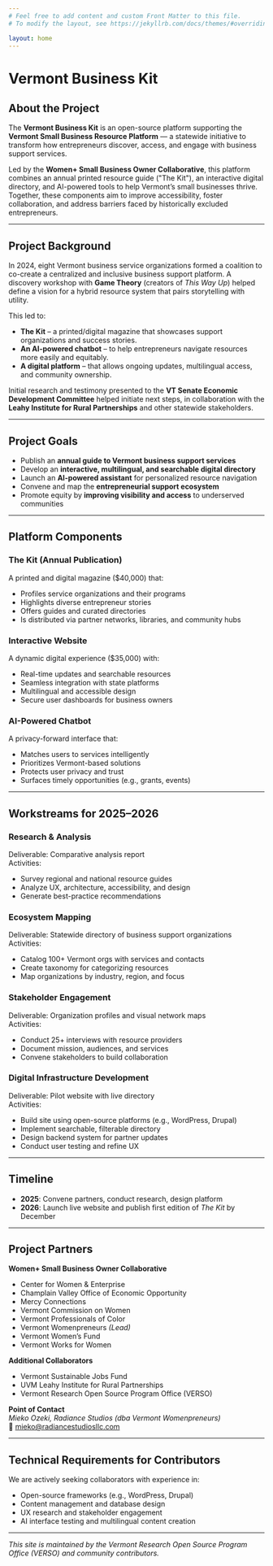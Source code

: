 ```yaml
---
# Feel free to add content and custom Front Matter to this file.
# To modify the layout, see https://jekyllrb.com/docs/themes/#overriding-theme-defaults

layout: home
---
```

# Vermont Business Kit

## About the Project

The **Vermont Business Kit** is an open-source platform supporting the **Vermont Small Business Resource Platform** — a statewide initiative to transform how entrepreneurs discover, access, and engage with business support services.

Led by the **Women+ Small Business Owner Collaborative**, this platform combines an annual printed resource guide ("The Kit"), an interactive digital directory, and AI-powered tools to help Vermont’s small businesses thrive. Together, these components aim to improve accessibility, foster collaboration, and address barriers faced by historically excluded entrepreneurs.

---

## Project Background

In 2024, eight Vermont business service organizations formed a coalition to co-create a centralized and inclusive business support platform. A discovery workshop with **Game Theory** (creators of *This Way Up*) helped define a vision for a hybrid resource system that pairs storytelling with utility. 

This led to:
- **The Kit** – a printed/digital magazine that showcases support organizations and success stories.
- **An AI-powered chatbot** – to help entrepreneurs navigate resources more easily and equitably.
- **A digital platform** – that allows ongoing updates, multilingual access, and community ownership.

Initial research and testimony presented to the **VT Senate Economic Development Committee** helped initiate next steps, in collaboration with the **Leahy Institute for Rural Partnerships** and other statewide stakeholders.

---

## Project Goals

- Publish an **annual guide to Vermont business support services**
- Develop an **interactive, multilingual, and searchable digital directory**
- Launch an **AI-powered assistant** for personalized resource navigation
- Convene and map the **entrepreneurial support ecosystem**
- Promote equity by **improving visibility and access** to underserved communities

---

## Platform Components

### The Kit (Annual Publication)
A printed and digital magazine ($40,000) that:
- Profiles service organizations and their programs
- Highlights diverse entrepreneur stories
- Offers guides and curated directories
- Is distributed via partner networks, libraries, and community hubs

### Interactive Website
A dynamic digital experience ($35,000) with:
- Real-time updates and searchable resources
- Seamless integration with state platforms
- Multilingual and accessible design
- Secure user dashboards for business owners

### AI-Powered Chatbot
A privacy-forward interface that:
- Matches users to services intelligently
- Prioritizes Vermont-based solutions
- Protects user privacy and trust
- Surfaces timely opportunities (e.g., grants, events)

---

## Workstreams for 2025–2026

### Research & Analysis
Deliverable: Comparative analysis report  
Activities:
- Survey regional and national resource guides
- Analyze UX, architecture, accessibility, and design
- Generate best-practice recommendations

### Ecosystem Mapping
Deliverable: Statewide directory of business support organizations  
Activities:
- Catalog 100+ Vermont orgs with services and contacts
- Create taxonomy for categorizing resources
- Map organizations by industry, region, and focus

### Stakeholder Engagement
Deliverable: Organization profiles and visual network maps  
Activities:
- Conduct 25+ interviews with resource providers
- Document mission, audiences, and services
- Convene stakeholders to build collaboration

### Digital Infrastructure Development
Deliverable: Pilot website with live directory  
Activities:
- Build site using open-source platforms (e.g., WordPress, Drupal)
- Implement searchable, filterable directory
- Design backend system for partner updates
- Conduct user testing and refine UX

---

## Timeline

- **2025**: Convene partners, conduct research, design platform
- **2026**: Launch live website and publish first edition of *The Kit* by December

---

## Project Partners

**Women+ Small Business Owner Collaborative**  
- Center for Women & Enterprise  
- Champlain Valley Office of Economic Opportunity  
- Mercy Connections  
- Vermont Commission on Women  
- Vermont Professionals of Color  
- Vermont Womenpreneurs *(Lead)*  
- Vermont Women’s Fund  
- Vermont Works for Women  

**Additional Collaborators**  
- Vermont Sustainable Jobs Fund  
- UVM Leahy Institute for Rural Partnerships  
- Vermont Research Open Source Program Office (VERSO)

**Point of Contact**  
*Mieko Ozeki, Radiance Studios (dba Vermont Womenpreneurs)*  
📧 [mieko@radiancestudiosllc.com](mailto:mieko@radiancestudiosllc.com)

---

## Technical Requirements for Contributors

We are actively seeking collaborators with experience in:
- Open-source frameworks (e.g., WordPress, Drupal)
- Content management and database design
- UX research and stakeholder engagement
- AI interface testing and multilingual content creation

---

*This site is maintained by the Vermont Research Open Source Program Office (VERSO) and community contributors.*
